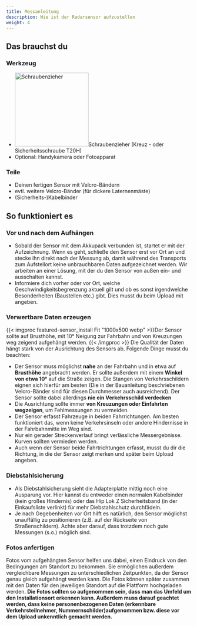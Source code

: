 ```yaml
---
title: Messanleitung
description: Wie ist der Radarsensor aufzustellen
weight: 4
---
```


## Das brauchst du

<div class="row">
    <div class="col-md-6">
       <h3>Werkzeug</h3>
       <ul>
       <li><img src="/icons/screwdriver.webp" alt="Schraubenzieher" width="200"/>Schraubenzieher (Kreuz - oder Sicherheitsschraube T20H)</li>
       <li>Optional: Handykamera oder Fotoapparat</li>
       </ul>
    </div>
    <div class="col-md-6 col-sm-6 col-xs-12">
    <h3>Teile</h3>

    
  - Deinen fertigen Sensor mit Velcro-Bändern
  - evtl. weitere Velcro-Bänder (für dickere Laternenmäste)
  - (Sicherheits-)Kabelbinder        
      </div>
</div>

## So funktioniert es

### Vor und nach dem Aufhängen
- Sobald der Sensor mit dem Akkupack verbunden ist, startet er mit der Aufzeichnung. Wenn es geht, schließe den Sensor erst vor Ort an und stecke ihn direkt nach der Messung ab, damit während des Transports zum Aufstellort keine unbrauchbaren Daten aufgezeichnet werden. Wir arbeiten an einer Lösung, mit der du den Sensor von außen ein- und ausschalten kannst.
- Informiere dich vorher oder vor Ort, welche Geschwindigkeitsbegrenzung aktuell gilt und ob es sonst irgendwelche Besonderheiten (Baustellen etc.) gibt. Dies musst du beim Upload mit angeben. 

### Verwertbare Daten erzeugen
{{< imgproc featured-sensor_install Fit "1000x500 webp" >}}Der Sensor sollte auf Brusthöhe, mit 10° Neigung zur Fahrbahn und von Kreuzungen weg zeigend aufgehängt werden. 
{{< /imgproc >}}
Die Qualität der Daten hängt stark von der Ausrichtung des Sensors ab. Folgende Dinge musst du beachten:
- Der Sensor muss möglichst **nahe** an der Fahrbahn und in etwa auf **Brusthöhe** angebracht werden. Er sollte außerdem mit einem **Winkel von etwa 10°** auf die Straße zeigen. Die Stangen von Verkehrsschildern eignen sich hierfür am besten (Die in der Bauanleitung beschriebenen Velcro-Bänder sind für diesen Durchmesser auch ausreichend). Der Sensor sollte dabei allerdings **nie ein Verkehrsschild verdecken**
- Die Ausrichtung sollte immer **von Kreuzungen oder Einfahrten wegzeigen**, um Fehlmessungen zu vermeiden. 
- Der Sensor erfasst Fahrzeuge in beiden Fahrrichtungen. Am besten funktioniert das, wenn keine Verkehrsinseln oder andere Hindernisse in der Fahrbahnmitte im Weg sind. 
- Nur ein gerader Streckenverlauf bringt verlässliche Messergebnisse. Kurven sollten vermieden werden.
- Auch wenn der Sensor beide Fahrtrichtungen erfasst, musst du dir die Richtung, in die der Sensor zeigt merken und später beim Upload angeben. 

### Diebstahlsicherung
- Als Diebstahlsicherung sieht die Adapterplatte mittig noch eine Ausparung vor. Hier kannst du entweder einen normalen Kabelbinder (kein großes Hindernis) oder das Hip Lok Z Sicherheitsband (in der Einkaufsliste verlinkt) für mehr Diebstahlschutz durchfädeln.
- Je nach Gegebenheiten vor Ort hilft es natürlich, den Sensor möglichst unauffällig zu positionieren (z.B. auf der Rückseite von Straßenschildern). Achte aber darauf, dass trotzdem noch gute Messungen (s.o.) möglich sind.

### Fotos anfertigen
Fotos vom aufgehängten Sensor helfen uns dabei, einen Eindruck von den Bedingungen am Standort zu bekommen. Sie ermöglichen außerdem vergleichbare Messungen zu unterschiedlichen Zeitpunkten, da der Sensor genau gleich aufgehängt werden kann. Die Fotos können später zusammen mit den Daten für den jeweiligen Standort auf die Plattform hochgeladen werden. 
**Die Fotos sollten so aufgenommen sein, dass man das Umfeld um den Installationsort erkennen kann. Außerdem muss darauf geachtet werden, dass keine personenbezogenen Daten (erkennbare Verkehrsteilnehmer, Nummernschilder)aufgenommen bzw. diese vor dem Upload unkenntlich gemacht werden.**  